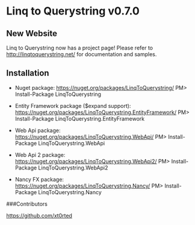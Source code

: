 Linq to Querystring v0.7.0
==========================

## New Website
Linq to Querystring now has a project page! Please refer to http://linqtoquerystring.net/ for documentation and samples.

## Installation

* Nuget package: https://nuget.org/packages/LinqToQuerystring/
PM> Install-Package LinqToQuerystring

* Entity Framework package ($expand support): https://nuget.org/packages/LinqToQuerystring.EntityFramework/
PM> Install-Package LinqToQuerystring.EntityFramework

* Web Api package: https://nuget.org/packages/LinqToQuerystring.WebApi/
PM> Install-Package LinqToQuerystring.WebApi

* Web Api 2 package: https://nuget.org/packages/LinqToQuerystring.WebApi2/
PM> Install-Package LinqToQuerystring.WebApi2

* Nancy FX package: https://nuget.org/packages/LinqToQuerystring.Nancy/
PM> Install-Package LinqToQuerystring.Nancy


###Contributors

https://github.com/xt0rted
